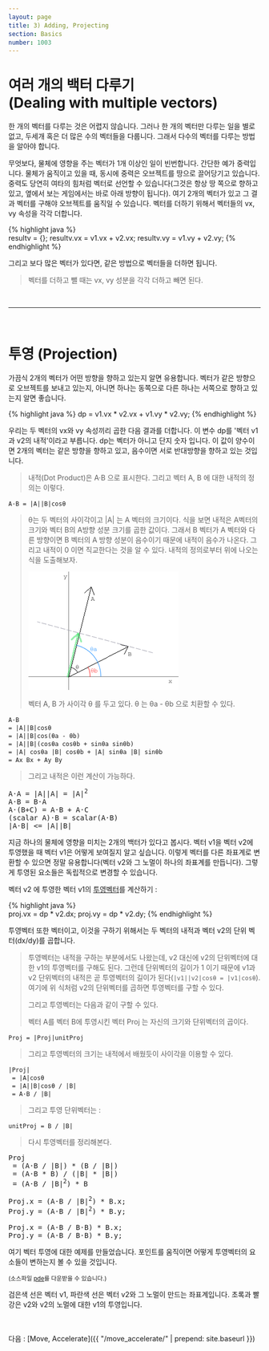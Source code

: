 ```yaml
---
layout: page
title: 3) Adding, Projecting
section: Basics
number: 1003
---
```


# 여러 개의 백터 다루기<br>(Dealing with multiple vectors)

한 개의 벡터를 다루는 것은 어렵지 않습니다. 그러나 한 개의 벡터만 다루는 일을 별로 없고, 두세개 혹은 더 많은 수의 벡터들을 다룹니다. 그래서 다수의 벡터를 다루는 방법을 알아야 합니다.

무엇보다, 물체에 영향을 주는 벡터가 1개 이상인 일이 빈번합니다. 간단한 예가 중력입니다. 물체가 움직이고 있을 때, 동시에 중력은 오브젝트를 땅으로 끌어당기고 있습니다. 중력도 당연히 여타의 힘처럼 벡터로 선언할 수 있습니다(그것은 항상 땅 쪽으로 향하고 있고, 옆에서 보는 게임에서는 바로 아래 방향이 됩니다). 여기 2개의 벡터가 있고 그 결과 벡터를 구해야 오브젝트를 움직일 수 있습니다. 벡터를 더하기 위해서 벡터들의 vx, vy 속성을 각각 더합니다.

{% highlight java %}  
resultv = {};
resultv.vx = v1.vx + v2.vx;
resultv.vy = v1.vy + v2.vy;
{% endhighlight %}

그리고 보다 많은 벡터가 있다면, 같은 방법으로 벡터들을 더하면 됩니다.

>벡터를 더하고 뺄 때는 vx, vy 성분을 각각 더하고 빼면 된다.

<br>

------

<br>

# 투영 (Projection)

가끔식 2개의 벡터가 어떤 방향을 향하고 있는지 알면 유용합니다. 벡터가 같은 방향으로 오브젝트를 보내고 있는지, 아니면 하나는 동쪽으로 다른 하나는 서쪽으로 향하고 있는지 알면 좋습니다.

{% highlight java %}
dp = v1.vx * v2.vx + v1.vy * v2.vy; 
{% endhighlight %}

우리는 두 벡터의 vx와 vy 속성끼리 곱한 다음 결과를 더합니다. 이 변수 dp를 '벡터 v1과 v2의 내적'이라고 부릅니다. dp는 벡터가 아니고 단지 숫자 입니다. 이 값이 양수이면 2개의 벡터는 같은 방향을 향하고 있고, 음수이면 서로 반대방향을 향하고 있는 것입니다.

>내적(Dot Product)은 A·B 으로 표시한다. 그리고 벡터 A, B 에 대한 내적의 정의는 이렇다.

    A·B = |A||B|cosθ

>θ는 두 벡터의 사이각이고 \|A\| 는 A 벡터의 크기이다. 식을 보면 내적은 A벡터의 크기와 벡터 B의 A방향 성분 크기를 곱한 값이다. 그래서 B 벡터가 A 벡터와 다른 방향이면 B 벡터의 A 방향 성분이 음수이기 때문에 내적이 음수가 나온다. 그리고 내적이 0 이면 직교한다는 것을 알 수 있다. 내적의 정의로부터 위에 나오는 식을 도출해보자.
>
>![벡터의 내적](../img/my03_1.png)
>
>벡터 A, B 가 사이각 θ 를 두고 있다. θ 는 θa - θb 으로 치환할 수 있다.

    A·B
    = |A||B|cosθ
    = |A||B|cos(θa - θb)
    = |A||B|(cosθa cosθb + sinθa sinθb)
    = |A| cosθa |B| cosθb + |A| sinθa |B| sinθb
    = Ax Bx + Ay By

> 그리고 내적은 이런 계산이 가능하다.

<pre>A·A = |A||A| = |A|<sup>2</sup>
A·B = B·A
A·(B+C) = A·B + A·C
(scalar A)·B = scalar(A·B)
|A·B| &lt;= |A||B|
</pre>

지금 하나의 물체에 영향을 미치는 2개의 백터가 있다고 봅시다. 벡터 v1을 벡터 v2에 투영했을 때 벡터 v1은 어떻게 보여질지 알고 싶습니다. 이렇게 벡터를 다른 좌표계로 변환할 수 있으면 정말 유용합니다(벡터 v2와 그 노멀이 하나의 좌표계를 만듭니다). 그렇게 투영된 요소들은 독립적으로 변경할 수 있습니다. 

벡터 v2 에 투영한 벡터 v1의 [투영벡터](https://en.wikipedia.org/wiki/Vector_projection)를 계산하기 :

{% highlight java %}  
proj.vx = dp * v2.dx;
proj.vy = dp * v2.dy;
{% endhighlight %}

투영벡터 또한 벡터이고, 이것을 구하기 위해서는 두 벡터의 내적과 벡터 v2의 단위 벡터(dx/dy)를 곱합니다.

>투영벡터는 내적을 구하는 부분에서도 나왔는데, v2 대신에 v2의 단위벡터에 대한 v1의 투영벡터를 구해도 된다. 그런데 단위벡터의 길이가 1 이기 때문에 v1과 v2 단위벡터의 내적은 곧 투영벡터의 길이가 된다(`|v1||v2|cosθ = |v1|cosθ`). 여기에 위 식처럼 v2의 단위벡터를 곱하면 투영벡터를 구할 수 있다.
>
>그리고 투영벡터는 다음과 같이 구할 수 있다.
>
>벡터 A를 벡터 B에 투영시킨 벡터 Proj 는 자신의 크기와 단위벡터의 곱이다.
    
    Proj = |Proj|unitProj

>그리고 투영벡터의 크기는 내적에서 배웠듯이 사이각을 이용할 수 있다.

    |Proj|
     = |A|cosθ
     = |A||B|cosθ / |B|
     = A·B / |B|

>그리고 투영 단위벡터는 :

    unitProj = B / |B|

>다시 투영벡터를 정리해본다.

<pre>Proj
 = (A·B / |B|) * (B / |B|)
 = (A·B * B) / (|B| * |B|)
 = (A·B / |B|<sup>2</sup>) * B
    
Proj.x = (A·B / |B|<sup>2</sup>) * B.x;
Proj.y = (A·B / |B|<sup>2</sup>) * B.y;

Proj.x = (A·B / B·B) * B.x;
Proj.y = (A·B / B·B) * B.y;
</pre>


여기 벡터 투영에 대한 예제를 만들었습니다. 포인트를 움직이면 어떻게 투영벡터의 요소들이 변하는지 볼 수 있을 것입니다.

<canvas data-processing-sources="../data/adding_projecting.pde"></canvas>
<small>(소스파일 [pde](../data/adding_projecting.pde)를 다운받을 수 있습니다.)</small>


검은색 선은 벡터 v1, 파란색 선은 벡터 v2와 그 노멀이 만드는 좌표계입니다. 초록과 빨강은 v2와 v2의 노멀에 대한 v1의 투영입니다.

<br>
<br>
다음 : [Move, Accelerate]({{ "/move_accelerate/" | prepend: site.baseurl }})


